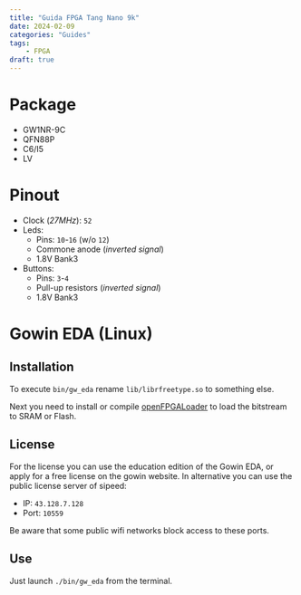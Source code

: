 ```yaml
---
title: "Guida FPGA Tang Nano 9k"
date: 2024-02-09
categories: "Guides"
tags:
    - FPGA
draft: true
---
```


# Package

- GW1NR-9C
- QFN88P
- C6/I5
- LV

# Pinout

- Clock (*27MHz*): `52`
- Leds:
  - Pins: `10`-`16` (w/o `12`)
  - Commone anode (*inverted signal*)
  - 1.8V Bank3
- Buttons:
  - Pins: `3`-`4`
  - Pull-up resistors (*inverted signal*)
  - 1.8V Bank3

# Gowin EDA (Linux)

## Installation

To execute `bin/gw_eda` rename `lib/librfreetype.so` to something else.

Next you need to install or compile [openFPGALoader](https://trabucayre.github.io/openFPGALoader/guide/install.html) to load the bitstream to SRAM or Flash.

## License

For the license you can use the education edition of the Gowin EDA, or apply for a free license on the gowin website.
In alternative you can use the public license server of sipeed:

- IP: `43.128.7.128`
- Port: `10559`

Be aware that some public wifi networks block access to these ports.

## Use

Just launch `./bin/gw_eda` from the terminal.
